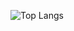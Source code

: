 ![Top Langs](https://github-readme-stats.vercel.app/api/top-langs/?username=sss9311751&layout=compact)


